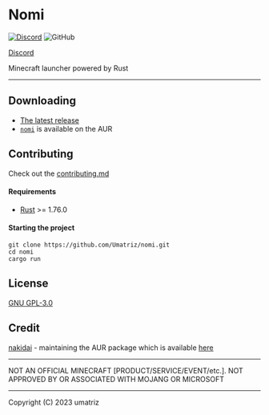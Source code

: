 # Nomi

[![Discord](https://img.shields.io/discord/1115256451850584215?logo=discord&label=Discord%20Server)](https://discord.gg/qRD5XEJKc4) ![GitHub](https://img.shields.io/github/license/Umatriz/nomi)

[Discord](https://discord.gg/qRD5XEJKc4)

Minecraft launcher powered by Rust

---

## Downloading

 - [The latest release](https://github.com/Umatriz/nomi/releases/latest)
 - [`nomi`](https://aur.archlinux.org/packages/nomi) is available on the AUR

## Contributing

Check out the [contributing.md](./CONTRIBUTING.md)

#### Requirements

- [Rust](https://www.rust-lang.org/) >= 1.76.0

#### Starting the project

```shell
git clone https://github.com/Umatriz/nomi.git
cd nomi
cargo run
```

## License

[GNU GPL-3.0](LICENSE.md)

## Credit

[nakidai](https://github.com/nakidai) - maintaining the AUR package which is available [here](https://aur.archlinux.org/packages/nomi) 


---

NOT AN OFFICIAL MINECRAFT [PRODUCT/SERVICE/EVENT/etc.]. NOT APPROVED BY OR ASSOCIATED WITH MOJANG OR MICROSOFT

---

Copyright (C) 2023  umatriz
